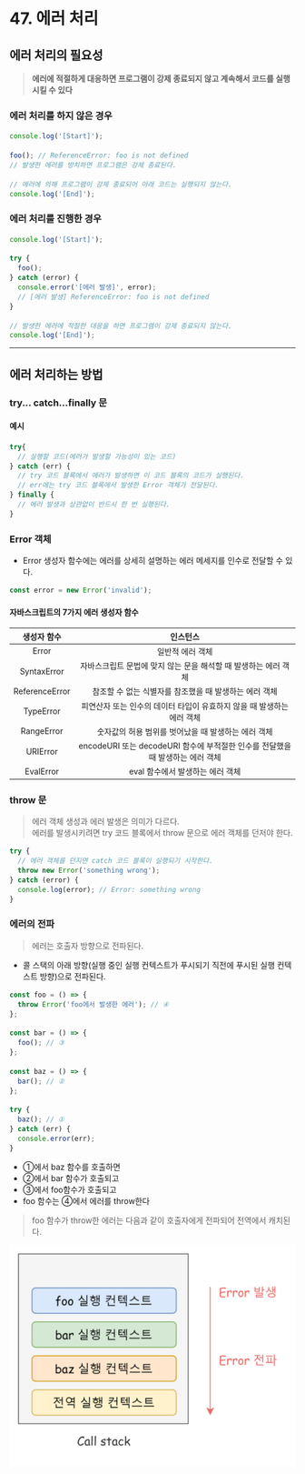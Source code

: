 # 47. 에러 처리
## 에러 처리의 필요성
> <b>에러에 적절하게 대응하면 프로그램이 강제 종료되지 않고 계속해서 코드를 실행시킬 수 있다</b>

### 에러 처리를 하지 않은 경우
```Javascript
console.log('[Start]');

foo(); // ReferenceError: foo is not defined
// 발생한 에러를 방치하면 프로그램은 강제 종료된다.

// 에러에 의해 프로그램이 강제 종료되어 아래 코드는 실행되지 않는다.
console.log('[End]');
```
### 에러 처리를 진행한 경우
```Javascript
console.log('[Start]');

try {
  foo();
} catch (error) {
  console.error('[에러 발생]', error);
  // [에러 발생] ReferenceError: foo is not defined
}

// 발생한 에러에 적절한 대응을 하면 프로그램이 강제 종료되지 않는다.
console.log('[End]');
```
---
## 에러 처리하는 방법
### try... catch...finally 문
#### 예시
```Javascript
try{
  // 실행할 코드(에러가 발생할 가능성이 있는 코드)
} catch (err) {
  // try 코드 블록에서 에러가 발생하면 이 코드 블록의 코드가 실행된다.
  // err에는 try 코드 블록에서 발생한 Error 객체가 전달된다.
} finally {
  // 에러 발생과 상관없이 반드시 한 번 실행된다.  
}
```
### Error 객체
- Error 생성자 함수에는 에러를 상세히 설명하는 에러 메세지를 인수로 전달할 수 있다.
```Javascript
const error = new Error('invalid');
```
#### 자바스크립트의 7가지 에러 생성자 함수 
|생성자 함수|인스턴스|
|:-:|:-:|
|Error|일반적 에러 객체|
|SyntaxError|자바스크립트 문법에 맞지 않는 문을 해석할 때 발생하는 에러 객체|
|ReferenceError|참조할 수 없는 식별자를 참조했을 때 발생하는 에러 객체|
|TypeError|피연산자 또는 인수의 데이터 타입이 유효하지 않을 때 발생하는 에러 객체|
|RangeError|숫자값의 허용 범위를 벗어났을 때 발생하는 에러 객체|
|URIError|encodeURI 또는 decodeURI 함수에 부적절한 인수를 전달했을 때 발생하는 에러 객체|
|EvalError|eval 함수에서 발생하는 에러 객체|
### throw 문
> 에러 객체 생성과 에러 발생은 의미가 다르다.  
> 에러를 발생시키려면 try 코드 블록에서 throw 문으로 에러 객체를 던저야 한다.
```Javascript
try {
  // 에러 객체를 던지면 catch 코드 블록이 실행되기 시작한다.
  throw new Error('something wrong');
} catch (error) {
  console.log(error); // Error: something wrong
}
```
### 에러의 전파
> 에러는 호출자 방향으로 전파된다. 
- 콜 스택의 아래 방향(실행 중인 실행 컨텍스트가 푸시되기 직전에 푸시된 실행 컨텍스트 방향)으로 전파된다.
```Javascript
const foo = () => {
  throw Error('foo에서 발생한 에러'); // ④
};

const bar = () => {
  foo(); // ③
};

const baz = () => {
  bar(); // ②
};

try {
  baz(); // ①
} catch (err) {
  console.error(err);
}
```
- ①에서 baz 함수를 호출하면 
- ②에서 bar 함수가 호출되고 
- ③에서 foo함수가 호출되고 
- foo 함수는 ④에서 에러를 throw한다
> foo 함수가 throw한 에러는 다음과 같이 호출자에게 전파되어 전역에서 캐치된다.

![47](img/47.png)